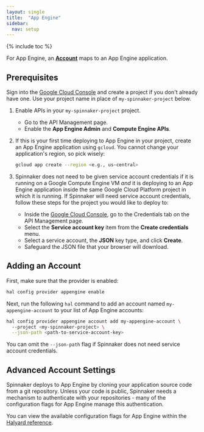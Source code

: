 ```yaml
---
layout: single
title:  "App Engine"
sidebar:
  nav: setup
---
```


{% include toc %}

For App Engine, an [__Account__](/setup/providers/#accounts) maps to an App Engine application.

## Prerequisites

Sign into the [Google Cloud Console](https://console.cloud.google.com) and create a project if you don't already have one.
Use your project name in place of `my-spinnaker-project` below.

1. Enable APIs in your <code>my-spinnaker-project</code> project.
    * Go to the API Management page.
    * Enable the **App Engine Admin** and **Compute Engine APIs**.

2. If this is your first time deploying to App Engine in your project, create an App Engine application using 
   `gcloud`. You cannot change your application's region, so pick wisely:

   ```bash
   gcloud app create --region <e.g., us-central>
   ```
3. Spinnaker does not need to be given service account credentials if it is running on a Google Compute Engine VM _and_
   it is deploying to an App Engine application inside the same Google Cloud Platform project in which it is running. If Spinnaker
   will need service account credentials, follow these steps for the project you would like to deploy to:
    * Inside the [Google Cloud Console](https://console.cloud.google.com), go to the Credentials tab
     on the API Management page.
    * Select the **Service account key** item from the **Create credentials** menu.
    * Select a service account, the **JSON** key type, and click **Create**.
    * Safeguard the JSON file that your browser will download.

## Adding an Account

First, make sure that the provider is enabled:

```bash
hal config provider appengine enable
```

Next, run the following `hal` command to add an account named `my-appengine-account` to your list of App Engine accounts:

```bash
hal config provider appengine account add my-appengine-account \ 
  --project <my-spinnaker-project> \
  --json-path <path-to-service-account-key>
```

You can omit the `--json-path` flag if Spinnaker does not need service account credentials.

## Advanced Account Settings

Spinnaker deploys to App Engine by cloning your application source code from a git repository. Unless your code 
is public, Spinnaker needs a mechanism to authenticate with your repositories - many of the configuration flags for 
App Engine manage this authentication. 

You can view the available configuration flags for App Engine within the 
[Halyard reference](/reference/halyard/commands#hal-config-provider-appengine-account-add).


